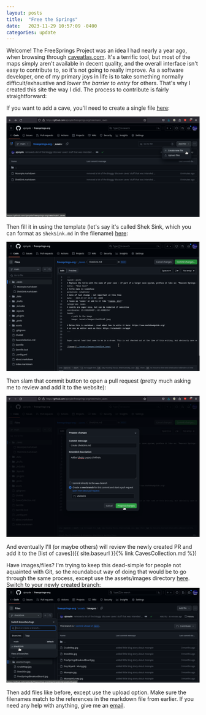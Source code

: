 ```yaml
---
layout: posts
title:  "Free the Springs"
date:   2023-11-29 10:57:09 -0400
categories: update
---
```

Welcome! The FreeSprings Project was an idea I had nearly a year ago, when browsing through [caveatlas.com](http://www.caveatlas.com/). It's a terrific tool, but most of the maps simply aren't available in decent quality, and the overall interface isn't easy to contribute to, so it's not going to really improve. As a software developer, one of my primary joys in life is to take something normally difficult/exhaustive and _lower the barrier to entry_ for others. That's why I created this site the way I did. The process to contribute is fairly straightforward:

If you want to add a cave, you'll need to create a single file [here](https://github.com/ajsnyde/freesprings-org/tree/main/_caves):

![image](../assets/images/addCave.png)

Then fill it in using the template (let's say it's called Shek Sink, which you can format as `ShekSink.md` in the filename) [here](https://github.com/ajsnyde/freesprings-org/blob/main/_drafts/ShekSink.md?plain=1):

![image](../assets/images/addCave2.png)

Then slam that commit button to open a pull request (pretty much asking me to review and add it to the website):

![image](../assets/images/addCave3.png)

And eventually I'll (or maybe others) will review the newly created PR and add it to the [list of caves]({{ site.baseurl }}{% link CavesCollection.md %})

Have images/files? I'm trying to keep this dead-simple for people not aquainted with Git, so the roundabout way of doing that would be to go through the same process, except use the assets/images directory [here](https://github.com/ajsnyde/freesprings-org/tree/main/assets/images). Switch to your newly created branch:
![image](../assets/images/addCave4.png)

Then add files like before, except use the upload option. Make sure the filenames match to the references in the markdown file from earlier. If you need any help with anything, give me an [email](mailto:addison@addisonsnyder.com?subject=FreeSpingsUploadQuestion).
